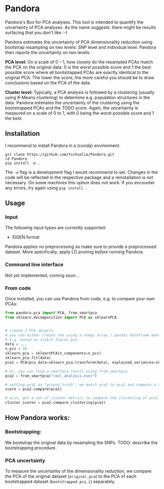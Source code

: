 # Pandora
Pandora's Box for PCA analyses. This tool is intended to quantify the uncertainty of PCA analyses. 
As the name suggests: there might be results surfacing that you don't like :-)

Pandora estimates the uncertainty of PCA dimensionality reduction using bootstrap resampling on two levels: SNP level and individual level.
Pandora then reports the uncertainty on two levels:

**PCA level:** 
On a scale of 0 – 1, how closely do the resampled PCAs match the PCA on the original data. 
0 is the worst possible score and 1 the best possible score where all bootstrapped PCAs are exactly identical to the original PCA.
The lower the score, the more careful you should be to draw conclusions based on the PCA of the data.

**Cluster level:**
Typically, a PCA analysis is followed by a clustering (usually using K-Means clustering) to determine e.g. population structures in the data.
Pandora estimates the uncertainty of the clustering using the bootstrapped PCAs and the TODO score. 
Again, the uncertainty is measured on a scale of 0 to 1, with 0 being the worst possible score and 1 the best.

## Installation
I recommend to install Pandora in a (conda) environment.

```commandline
git clone https://github.com/tschuelia/Pandora.git
cd Pandora
pip install -e .
```

The `-e` flag is a development flag I would recommend to set. Changes in the code will be reflected in the respective package and a reinstallation is not necessary.
On some machines this option does not work. If you encounter any errors, try again using `pip install .`

## Usage
### Input
The following input types are currently supported:
- EIGEN format

Pandora applies no preprocessing so make sure to provide a preprocessed dataset. More specifically, apply LD pruning *before* running Pandora.

### Command line interface
Not yet implemented, coming soon...

### From code
Once installed, you can use Pandora from code, e.g. to compare your own PCAs:

```python
from pandora.pca import PCA, from_smartpca
from sklearn.decomposition import PCA as sklearnPCA


# create 2 PCA objects
# you can either create one using a numpy array / pandas dataframe manually
# e.g. based on scikit-learns pca
data = ...
n_pcs = 10
sklearn_pca = sklearnPCA(n_components=n_pcs)
sklearn_pca.fit(data)
pca1 = PCA(pca_data=sklearn_pca.transform(data), explained_variances=sklearn_pca.explained_variance_ratio_, n_pcs=n_pcs)

# or, you can load a smartpca result using from_smartpca
pca2 = from_smartpca("cool_analysis.evec")

# setting pca1 as "ground truth", we match pca2 to pca1 and compute a comparison score based on the cosine similarity
score = pca2.compare(pca1)

# also, get a set of cluster metrics to compare the clustering of pca1 and pca2
cluster_scores = pca2.compare_clustering(pca1)
```

## How Pandora works:
### Bootstrapping:
We bootstrap the original data by resampling the SNPs. TODO: describe the bootstrapping procedure.

### PCA uncertainty
To measure the uncertainty of the dimensionality reduction, we compare the PCA of the original dataset (`original_pca`) to the PCA of each bootstrapped dataset (`bootstrapped_pca_i`) separately.

